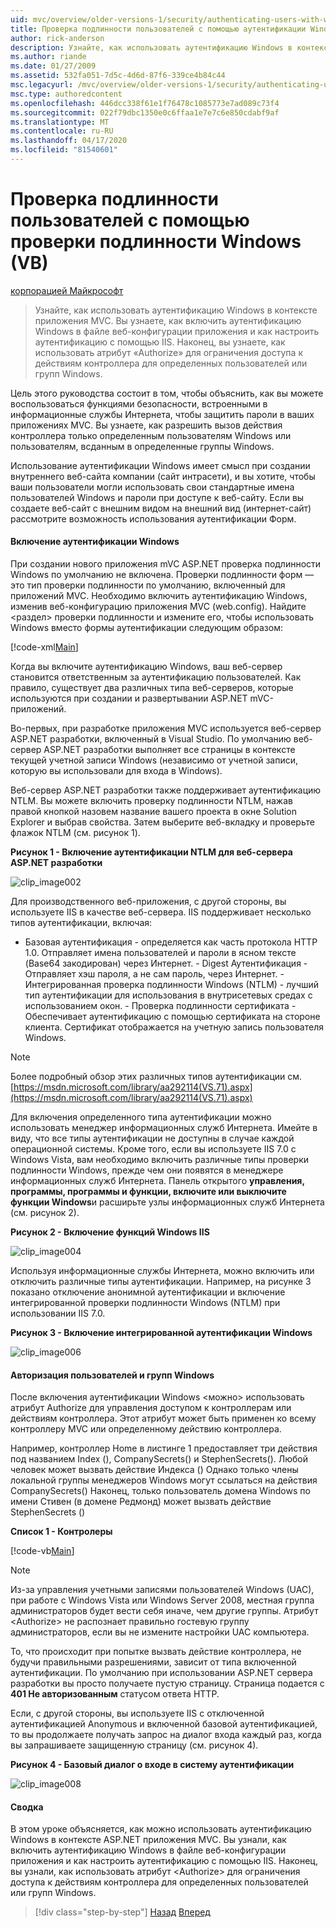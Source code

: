 ```yaml
---
uid: mvc/overview/older-versions-1/security/authenticating-users-with-windows-authentication-vb
title: Проверка подлинности пользователей с помощью аутентификации Windows (VB) Документы Майкрософт
author: rick-anderson
description: Узнайте, как использовать аутентификацию Windows в контексте приложения MVC. Вы узнаете, как включить аутентификацию Windows в веб-сотрудничестве вашего приложения...
ms.author: riande
ms.date: 01/27/2009
ms.assetid: 532fa051-7d5c-4d6d-87f6-339ce4b84c44
msc.legacyurl: /mvc/overview/older-versions-1/security/authenticating-users-with-windows-authentication-vb
msc.type: authoredcontent
ms.openlocfilehash: 446dcc338f61e1f76478c1085773e7ad089c73f4
ms.sourcegitcommit: 022f79dbc1350e0c6ffaa1e7e7c6e850cdabf9af
ms.translationtype: MT
ms.contentlocale: ru-RU
ms.lasthandoff: 04/17/2020
ms.locfileid: "81540601"
---
```

# <a name="authenticating-users-with-windows-authentication-vb"></a>Проверка подлинности пользователей с помощью проверки подлинности Windows (VB)

[корпорацией Майкрософт](https://github.com/microsoft)

> Узнайте, как использовать аутентификацию Windows в контексте приложения MVC. Вы узнаете, как включить аутентификацию Windows в файле веб-конфигурации приложения и как настроить аутентификацию с помощью IIS. Наконец, вы узнаете, как использовать атрибут «Authorize» для ограничения доступа к действиям контроллера для определенных пользователей или групп Windows.

Цель этого руководства состоит в том, чтобы объяснить, как вы можете воспользоваться функциями безопасности, встроенными в информационные службы Интернета, чтобы защитить пароли в ваших приложениях MVC. Вы узнаете, как разрешить вызов действия контроллера только определенным пользователям Windows или пользователям, всданным в определенные группы Windows.

Использование аутентификации Windows имеет смысл при создании внутреннего веб-сайта компании (сайт интрасети), и вы хотите, чтобы ваши пользователи могли использовать свои стандартные имена пользователей Windows и пароли при доступе к веб-сайту. Если вы создаете веб-сайт с внешним видом на внешний вид (интернет-сайт) рассмотрите возможность использования аутентификации Форм.

#### <a name="enabling-windows-authentication"></a>Включение аутентификации Windows

При создании нового приложения mVC ASP.NET проверка подлинности Windows по умолчанию не включена. Проверки подлинности форм — это тип проверки подлинности по умолчанию, включенный для приложений MVC. Необходимо включить аутентификацию Windows, изменив веб-конфигурацию приложения MVC (web.config). Найдите &lt;раздел&gt; проверки подлинности и измените его, чтобы использовать Windows вместо формы аутентификации следующим образом:

[!code-xml[Main](authenticating-users-with-windows-authentication-vb/samples/sample1.xml)]

Когда вы включите аутентификацию Windows, ваш веб-сервер становится ответственным за аутентификацию пользователей. Как правило, существует два различных типа веб-серверов, которые используются при создании и развертывании ASP.NET mVC-приложений.

Во-первых, при разработке приложения MVC используется веб-сервер ASP.NET разработки, включенный в Visual Studio. По умолчанию веб-сервер ASP.NET разработки выполняет все страницы в контексте текущей учетной записи Windows (независимо от учетной записи, которую вы использовали для входа в Windows).

Веб-сервер ASP.NET разработки также поддерживает аутентификацию NTLM. Вы можете включить проверку подлинности NTLM, нажав правой кнопкой назовем название вашего проекта в окне Solution Explorer и выбрав свойства. Затем выберите веб-вкладку и проверьте флажок NTLM (см. рисунок 1).

**Рисунок 1 - Включение аутентификации NTLM для веб-сервера ASP.NET разработки**

![clip_image002](authenticating-users-with-windows-authentication-vb/_static/image1.jpg)

Для производственного веб-приложения, с другой стороны, вы используете IIS в качестве веб-сервера. IIS поддерживает несколько типов аутентификации, включая:

- Базовая аутентификация - определяется как часть протокола HTTP 1.0. Отправляет имена пользователей и пароли в ясном тексте (Base64 закодирован) через Интернет. - Digest Аутентификация - Отправляет хэш пароля, а не сам пароль, через Интернет. - Интегрированная проверка подлинности Windows (NTLM) - лучший тип аутентификации для использования в внутрисетевых средах с использованием окон. - Проверка подлинности сертификата - Обеспечивает аутентификацию с помощью сертификата на стороне клиента. Сертификат отображается на учетную запись пользователя Windows.

> [!NOTE] 
> 
> Более подробный обзор этих различных типов аутентификации см. [https://msdn.microsoft.com/library/aa292114(VS.71).aspx](https://msdn.microsoft.com/library/aa292114(VS.71).aspx)

Для включения определенного типа аутентификации можно использовать менеджер информационных служб Интернета. Имейте в виду, что все типы аутентификации не доступны в случае каждой операционной системы. Кроме того, если вы используете IIS 7.0 с Windows Vista, вам необходимо включить различные типы проверки подлинности Windows, прежде чем они появятся в менеджере информационных служб Интернета. Панель открытого **управления, программы, программы и функции, включите или выключите функции Windows**и расширьте узлы информационных служб Интернета (см. рисунок 2).

**Рисунок 2 - Включение функций Windows IIS**

![clip_image004](authenticating-users-with-windows-authentication-vb/_static/image2.jpg)

Используя информационные службы Интернета, можно включить или отключить различные типы аутентификации. Например, на рисунке 3 показано отключение анонимной аутентификации и включение интегрированной проверки подлинности Windows (NTLM) при использовании IIS 7.0.

**Рисунок 3 - Включение интегрированной аутентификации Windows**

![clip_image006](authenticating-users-with-windows-authentication-vb/_static/image3.jpg)

#### <a name="authorizing-windows-users-and-groups"></a>Авторизация пользователей и групп Windows

После включения аутентификации Windows &lt;можно&gt; использовать атрибут Authorize для управления доступом к контроллерам или действиям контроллера. Этот атрибут может быть применен ко всему контроллеру MVC или определенному действию контроллера.

Например, контроллер Home в листинге 1 предоставляет три действия под названием Index (), CompanySecrets() и StephenSecrets(). Любой человек может вызвать действие Индекса () Однако только члены локальной группы менеджеров Windows могут ссылаться на действия CompanySecrets() Наконец, только пользователь домена Windows по имени Стивен (в домене Редмонд) может вызвать действие StephenSecrets ()

**Список 1 - Контролеры**

[!code-vb[Main](authenticating-users-with-windows-authentication-vb/samples/sample2.vb)]

> [!NOTE]
> Из-за управления учетными записями пользователей Windows (UAC), при работе с Windows Vista или Windows Server 2008, местная группа администраторов будет вести себя иначе, чем другие группы. Атрибут &lt;Authorize&gt; не распознает правильно гостевую группу администраторов, если вы не измените настройки UAC компьютера.

То, что происходит при попытке вызвать действие контроллера, не будучи правильными разрешениями, зависит от типа включенной аутентификации. По умолчанию при использовании ASP.NET сервера разработки вы просто получаете пустую страницу. Страница подается с **401 Не авторизованным** статусом ответа HTTP.

Если, с другой стороны, вы используете IIS с отключенной аутентификацией Anonymous и включенной базовой аутентификацией, то вы продолжаете получать запрос на диалог входа каждый раз, когда вы запрашиваете защищенную страницу (см. рисунок 4).

**Рисунок 4 - Базовый диалог о входе в систему аутентификации**

![clip_image008](authenticating-users-with-windows-authentication-vb/_static/image4.jpg)

#### <a name="summary"></a>Сводка

В этом уроке объясняется, как можно использовать аутентификацию Windows в контексте ASP.NET приложения MVC. Вы узнали, как включить аутентификацию Windows в файле веб-конфигурации приложения и как настроить аутентификацию с помощью IIS. Наконец, вы узнали, как использовать атрибут &lt;Authorize&gt; для ограничения доступа к действиям контроллера для определенных пользователей или групп Windows.

> [!div class="step-by-step"]
> [Назад](authenticating-users-with-forms-authentication-vb.md)
> [Вперед](preventing-javascript-injection-attacks-vb.md)
